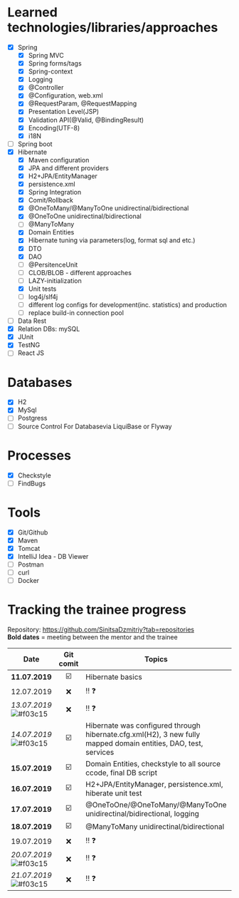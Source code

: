 # Learned technologies/libraries/approaches
- [X] Spring
  - [X] Spring MVC
  - [X] Spring forms/tags
  - [X] Spring-context
  - [X] Logging
  - [X] @Controller
  - [X] @Configuration, web.xml  
  - [X] @RequestParam, @RequestMapping
  - [X] Presentation Level(JSP)
  - [X] Validation API(@Valid, @BindingResult)
  - [X] Encoding(UTF-8)
  - [X] i18N
- [ ] Spring boot
- [X] Hibernate
  - [X] Maven configuration
  - [X] JPA and different providers
  - [X] H2+JPA/EntityManager
  - [X] persistence.xml
  - [X] Spring Integration 
  - [X] Comit/Rollback
  - [X] @OneToMany/@ManyToOne unidirectinal/bidirectional
  - [X] @OneToOne unidirectinal/bidirectional
  - [ ] @ManyToMany
  - [X] Domain Entities
  - [X] Hibernate tuning via parameters(log, format sql and etc.)
  - [X] DTO    
  - [X] DAO
  - [ ] @PersitenceUnit
  - [ ] CLOB/BLOB - different approaches
  - [ ] LAZY-initialization
  - [X] Unit tests
  - [ ] log4j/slf4j
  - [ ] different log configs for development(inc. statistics) and production
  - [ ] replace build-in connection pool
- [ ] Data Rest
- [X] Relation DBs: mySQL
- [X] JUnit
- [X] TestNG
- [ ] React JS

# Databases
- [X] H2
- [X] MySql
- [ ] Postgress
- [ ] Source Control For Databasevia LiquiBase or Flyway

# Processes
- [X] Checkstyle
- [ ] FindBugs

# Tools
- [X] Git/Github
- [X] Maven
- [X] Tomcat
- [X] IntelliJ Idea - DB Viewer
- [ ] Postman
- [ ] curl
- [ ] Docker

# Tracking the trainee progress
Repository: https://github.com/SinitsaDzmitriy?tab=repositories  
 __Bold dates__ = meeting between the mentor and the trainee

| Date | Git comit | Topics | Mentor's satisfaction |
|----------- |:-----------:|----------- |:-----------: |
| __11.07.2019__ | :ballot_box_with_check: | Hibernate basics |:thumbsup:|
| 12.07.2019 | :x:| :bangbang: :question:|:thumbsdown:|
| _13.07.2019_ ![#f03c15](https://placehold.it/15/f03c15/000000?text=+) | :x: | :bangbang: :question: |:thumbsdown:|
| _14.07.2019_ ![#f03c15](https://placehold.it/15/f03c15/000000?text=+)  | :ballot_box_with_check: | Hibernate was configured through hibernate.cfg.xml(H2),  3 new fully mapped domain entities, DAO, test, services |:thumbsup:|
| __15.07.2019__ | :ballot_box_with_check:  | Domain Entities, checkstyle to all source ccode, final DB script  |:thumbsup:|
| __16.07.2019__ | :ballot_box_with_check:  | H2+JPA/EntityManager, persistence.xml, hiberate unit test  |:thumbsup:|
| __17.07.2019__ | :ballot_box_with_check:  | @OneToOne/@OneToMany/@ManyToOne unidirectinal/bidirectional, logging   |:thumbsup:|
| __18.07.2019__ | :ballot_box_with_check:  | @ManyToMany  unidirectinal/bidirectional |:thumbsup:|
| 19.07.2019 | :x: | :bangbang: :question: |:question:|
| _20.07.2019_ ![#f03c15](https://placehold.it/15/f03c15/000000?text=+)  | :x: | :bangbang: :question: |:question:|
| _21.07.2019_ ![#f03c15](https://placehold.it/15/f03c15/000000?text=+) | :x: | :bangbang: :question: |:question:|


